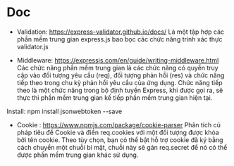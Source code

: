 # Doc
- Validation: https://express-validator.github.io/docs/
Là một tập hợp các phần mềm trung gian express.js bao bọc các chức năng trình xác thực validator.js


- Middleware: https://expressjs.com/en/guide/writing-middleware.html
Các chức năng phần mềm trung gian là các chức năng có quyền truy cập vào đối tượng yêu cầu (req), 
đối tượng phản hồi (res) và chức năng tiếp theo trong chu kỳ phản hồi yêu cầu của ứng dụng. 
Chức năng tiếp theo là một chức năng trong bộ định tuyến Express, 
khi được gọi ra, sẽ thực thi phần mềm trung gian kế tiếp phần mềm trung gian hiện tại.

Install: npm install jsonwebtoken --save


- Cookie    : https://www.npmjs.com/package/cookie-parser
Phân tích cú pháp tiêu đề Cookie và điền req.cookies với một đối tượng được khóa bởi tên cookie. 
Theo tùy chọn, bạn có thể bật hỗ trợ cookie đã ký bằng cách chuyển một chuỗi bí mật, 
chuỗi này sẽ gán req.secret để nó có thể được phần mềm trung gian khác sử dụng. 